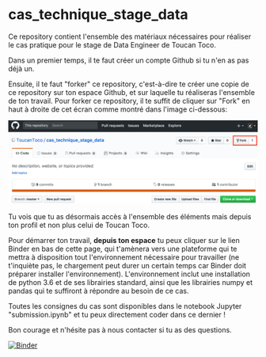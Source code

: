# cas_technique_stage_data

Ce repository contient l'ensemble des matériaux nécessaires pour réaliser le cas pratique pour le stage de Data Engineer de Toucan Toco.

Dans un premier temps, il te faut créer un compte Github si tu n'en as pas déjà un.

Ensuite, il te faut "forker" ce repository, c'est-à-dire te créer une copie de ce repository sur ton espace Github, et sur laquelle tu réaliseras l'ensemble de ton travail.
Pour forker ce repository, il te suffit de cliquer sur "Fork" en haut à droite de cet écran comme montré dans l'image ci-dessous:

![fork](images/fork.png)

Tu vois que tu as désormais accès à l'ensemble des éléments mais depuis ton profil et non plus celui de Toucan Toco.

Pour démarrer ton travail, **depuis ton espace** tu peux cliquer sur le lien Binder en bas de cette page, qui t'amènera vers une plateforme qui te mettra à disposition tout l'environnement nécessaire pour travailler (ne t'inquiète pas, le chargement peut durer un certain temps car Binder doit préparer installer l'environnement). L'environnement inclut une installation de python 3.6 et de ses librairies standard, ainsi que les librairies numpy et pandas qui te suffiront à répondre au besoin de ce cas.  

Toutes les consignes du cas sont disponibles dans le notebook Jupyter "submission.ipynb" et tu peux directement coder dans ce dernier !

Bon courage et n'hésite pas à nous contacter si tu as des questions.


[![Binder](https://mybinder.org/badge.svg)](https://mybinder.org/v2/gh/ToucanToco/cas_technique_stage_data/master)
